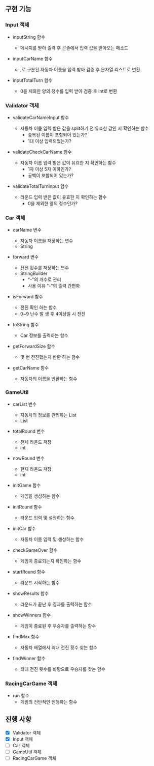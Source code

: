 ## 구현 기능

### Input 객체
- inputString 함수
    - 메시지를 받아 출력 후 콘솔에서 입력 값을 받아오는 메소드

- inputCarName 함수
    - ,로 구분된 자동차 이름을 입력 받아 검증 후 문자열 리스트로 변환

- inputTotalTurn 함수
    - 0을 제외한 양의 정수를 입력 받아 검증 후 int로 변환


### Validator 객체
- validateCarNameInput 함수
    - 자동차 이름 입력 받은 값을 split하기 전 유효한 값인 지 확인하는 함수
        - 중복된 이름이 포함되어 있는가?
        - 1대 이상 입력되었는가?

- validateCheckCarName 함수
    - 자동차 이름 입력 받은 값이 유효한 지 확인하는 함수
        - 1자 이상 5자 이하인가?
        - 공백이 포함되어 있는가?

- validateTotalTurnInput 함수
    - 라운드 입력 받은 값이 유효한 지 확인하는 함수
        - 0을 제외한 양의 정수인가?


### Car 객체
- carName 변수
    - 자동차 이름을 저장하는 변수
    - String

- forward 변수
    - 전진 횟수를 저장하는 변수
    - StringBuilder
        - "-"의 개수로 관리
        - 사용 이유 "-"의 출력 간편화


- isForward 함수
    - 전진 확인 하는 함수
    - 0~9 난수 발 생 후 4이상일 시 전진

- toString 함수
    - Car 정보를 출력하는 함수

- getForwardSize 함수
    - 몇 번 전진했는지 반환 하는 함수

- getCarName 함수
    - 자동차의 이름을 반환하는 함수


### GameUtil
- carList 변수
    - 자동차의 정보를 관리하는 List
    - List

- totalRound 변수
    - 전체 라운드 저장
    - int

- nowRound 변수
    - 현재 라운드 저장
    - int



- initGame 함수
    - 게임을 생성하는 함수

- initRound 함수
    - 라운드 입력 및 설정하는 함수

- initCar 함수
    - 자동차 이름 입력 및 생성하는 함수

- checkGameOver 함수
    - 게임이 종료되는지 확인하는 함수

- startRound 함수
    - 라운드 시작하는 함수

- showResults 함수
    - 라운드가 끝난 후 결과를 출력하는 함수

- showWinners 함수
    - 게임이 종료된 후 우승자를 출력하는 함수

- findMax 함수
    - 자동차 배열에서 최대 전진 횟수 찾는 함수

- findWinner 함수
    - 최대 전진 횟수를 바탕으로 우승자를 찾는 함수


### RacingCarGame 객체
- run 함수
    - 게임의 전반적인 진행하는 함수


## 진행 사항
- [X] Validator 객체
- [X] Input 객체
- [ ] Car 객체
- [ ] GameUtil 객체
- [ ] RacingCarGame 객체